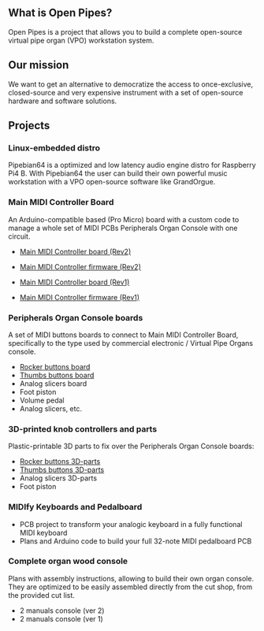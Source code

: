 ## What is Open Pipes?

Open Pipes is a project that allows you to build a complete open-source virtual pipe organ (VPO) workstation system.

## Our mission

We want to get an alternative to democratize the access to once-exclusive, closed-source and very expensive instrument with a set of open-source hardware and software solutions.

## Projects

### Linux-embedded distro

Pipebian64 is a optimized and low latency audio engine distro for Raspberry Pi4 B. With Pipebian64 the user can build their own powerful music workstation with a VPO open-source software like GrandOrgue.

### Main MIDI Controller Board

An Arduino-compatible based (Pro Micro) board with a custom code to manage a whole set of MIDI PCBs Peripherals Organ Console with one circuit.

* [Main MIDI Controller board (Rev2)](https://github.com/Openpipes-org/Main_MIDI_Controller_PCB_v2)
* [Main MIDI Controller firmware (Rev2)](https://github.com/Openpipes-org/Main_MIDI_Controller_firmware_v2)

* [Main MIDI Controller board (Rev1)](https://github.com/Openpipes-org/Main_MIDI_Controller_PCB)
* [Main MIDI Controller firmware (Rev1)](https://github.com/Openpipes-org/Main_MIDI_Controller_firmware)
  
### Peripherals Organ Console boards

A set of MIDI buttons boards to connect to Main MIDI Controller Board, specifically to the type used by commercial electronic / Virtual Pipe Organs console.

* [Rocker buttons board](https://github.com/Openpipes-org/Rocker_buttons_PCB)
* [Thumbs buttons board](https://github.com/Openpipes-org/Thumbs_buttons_PCB)
* Analog slicers board
* Foot piston
* Volume pedal
* Analog slicers, etc. 

### 3D-printed knob controllers and parts

Plastic-printable 3D parts to fix over the Peripherals Organ Console boards:
* [Rocker buttons 3D-parts](https://github.com/Openpipes-org/Rocker_buttons_3D_parts)
* [Thumbs buttons 3D-parts](https://github.com/Openpipes-org/Thumbs_buttons_3D_parts)
* Analog slicers 3D-parts
* Foot piston

### MIDIfy Keyboards and Pedalboard

* PCB project to transform your analogic keyboard in a fully functional MIDI keyboard
* Plans and Arduino code to build your full 32-note MIDI pedalboard PCB

### Complete organ wood console

Plans with assembly instructions, allowing to build their own organ console. They are optimized to be easily assembled directly from the cut shop, from the provided cut list.

* 2 manuals console (ver 2)
* 2 manuals console (ver 1)

